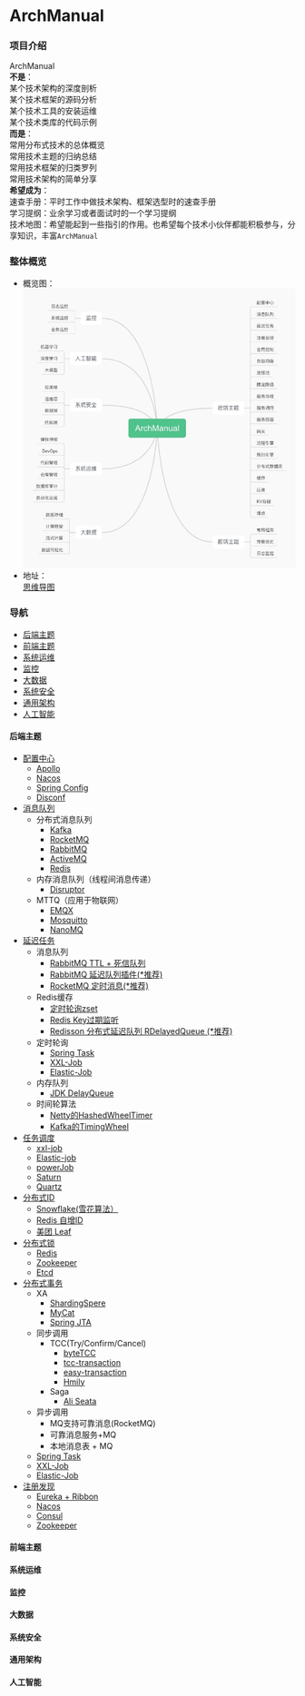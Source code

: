 # ArchManual

### 项目介绍
ArchManual  
**不是**：   
某个技术架构的深度剖析  
某个技术框架的源码分析  
某个技术工具的安装运维   
某个技术类库的代码示例   
**而是**：  
常用分布式技术的总体概览  
常用技术主题的归纳总结  
常用技术框架的归类罗列  
常用技术架构的简单分享  
**希望成为**：  
速查手册：平时工作中做技术架构、框架选型时的速查手册    
学习提纲：业余学习或者面试时的一个学习提纲   
技术地图：希望能起到一些指引的作用。也希望每个技术小伙伴都能积极参与，分享知识，丰富`ArchManual`

### 整体概览 
- 概览图：  
![整体概览](overview/ArchManual.jpg)  
- 地址：  
[思维导图](https://www.processon.com/view/link/65b74ca5ec61176de3760fc3)

### 导航

- [后端主题](#后端主题)
- [前端主题](#前端主题)
- [系统运维](#系统运维)
- [监控](#监控)
- [大数据](#大数据)
- [系统安全](#系统安全)
- [通用架构](#通用架构)
- [人工智能](#人工智能)  

#### 后端主题
- [配置中心](config/index.md)  
    - [Apollo](https://github.com/apolloconfig/apollo)
    - [Nacos](https://github.com/alibaba/nacos)
    - [Spring Config](https://github.com/spring-cloud/spring-cloud-config)
    - [Disconf](https://github.com/knightliao/disconf)
- [消息队列](mq/index.md)
    - 分布式消息队列
        - [Kafka](https://github.com/apache/kafka)
        - [RocketMQ](https://github.com/RocketMQ)
        - [RabbitMQ](https://github.com/rabbitmq)
        - [ActiveMQ](https://github.com/apache/activemq)
        - [Redis](https://github.com/redis/redis)
    - 内存消息队列（线程间消息传递）
        - [Disruptor](https://github.com/LMAX-Exchange/disruptor)
    - MTTQ（应用于物联网）
        - [EMQX](https://github.com/emqx/emqx)
        - [Mosquitto](https://github.com/eclipse/mosquitto)
        - [NanoMQ](https://github.com/nanomq/nanomq)
- [延迟任务](dq/index.md)
    - 消息队列
        - [RabbitMQ TTL + 死信队列](dq/index.md)
        - [RabbitMQ 延迟队列插件(*推荐)](dq/index.md)
        - [RocketMQ 定时消息(*推荐)](dq/index.md)
    - Redis缓存
        - [定时轮询zset](dq/index.md)
        - [Redis Key过期监听](dq/index.md)
        - [Redisson 分布式延迟队列 RDelayedQueue (*推荐)](dq/index.md)
    - 定时轮询
        - [Spring Task](dq/index.md)
        - [XXL-Job](dq/index.md)
        - [Elastic-Job](dq/index.md)
    - 内存队列
        - [JDK DelayQueue](dq/index.md)
    - 时间轮算法
        - [Netty的HashedWheelTimer](dq/index.md)
        - [Kafka的TimingWheel](dq/index.md)
- [任务调度](task/index.md)
    - [xxl-job](https://github.com/xuxueli/xxl-job)
    - [Elastic-job](https://github.com/apache/shardingsphere-elasticjob)
    - [powerJob](https://github.com/PowerJob/PowerJob)
    - [Saturn](https://github.com/vipshop/Saturn)
    - [Quartz](https://github.com/quartz-scheduler/quartz)
- [分布式ID](id/index.md)
    - [Snowflake(雪花算法）](dq/index.md)
    - [Redis 自增ID](dq/index.md)
    - [美团 Leaf](dq/index.md)
- [分布式锁](lock/index.md)
    - [Redis ](dq/index.md)
    - [Zookeeper](dq/index.md)
    - [Etcd](dq/index.md)
- [分布式事务](transaction/index.md)
    - XA
        - [ShardingSpere]()
        - [MyCat]()
        - [Spring JTA]()
    - 同步调用
        - TCC(Try/Confirm/Cancel)
            - [byteTCC]()
            - [tcc-transaction]()
            - [easy-transaction]()
            - [Hmily]()
        - Saga
            - [Ali Seata]()
    - 异步调用
        - MQ支持可靠消息(RocketMQ)
        - 可靠消息服务+MQ
        - 本地消息表 + MQ 
    - [Spring Task](dq/index.md)
    - [XXL-Job](dq/index.md)
    - [Elastic-Job](dq/index.md)
- [注册发现](registry/index.md)
    - [Eureka + Ribbon]()
    - [Nacos]()
    - [Consul]()
    - [Zookeeper]()
#### 前端主题
#### 系统运维
#### 监控
#### 大数据
#### 系统安全
#### 通用架构
#### 人工智能
